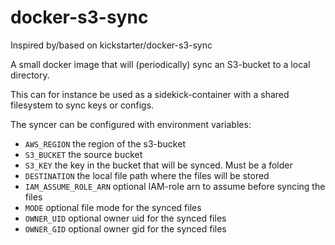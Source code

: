 # docker-s3-sync

Inspired by/based on kickstarter/docker-s3-sync

A small docker image that will (periodically) sync an S3-bucket to a local directory.

This can for instance be used as a sidekick-container with a shared filesystem to sync keys or configs.

The syncer can be configured with environment variables:
* `AWS_REGION` the region of the s3-bucket
* `S3_BUCKET` the source bucket
* `S3_KEY` the key in the bucket that will be synced. Must be a folder
* `DESTINATION` the local file path where the files will be stored
* `IAM_ASSUME_ROLE_ARN` optional IAM-role arn to assume before syncing the files
* `MODE` optional file mode for the synced files
* `OWNER_UID` optional owner uid for the synced files
* `OWNER_GID` optional owner gid for the synced files

